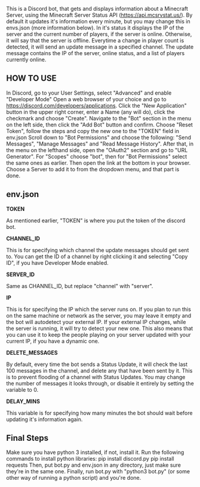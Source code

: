 This is a Discord bot, that gets and displays information about a Minecraft Server, using the Minecraft Server Status API (https://api.mcsrvstat.us/).
By default it updates it's information every minute, but you may change this in envs.json (more information below).
In it's status it displays the IP of the server and the current number of players, if the server is online. Otherwise, it will say that the server is offline.
Everytime a change in player count is detected, it will send an update message in a specified channel.
The update message contains the IP of the server, online status, and a list of players currently online.

HOW TO USE
---
In Discord, go to your User Settings, select "Advanced" and enable "Developer Mode"
Open a web browser of your choice and go to https://discord.com/developers/applications. 
Click the "New Application" button in the upper right corner, enter a Name (any will do), click the checkmark and choose "Create".
Navigate to the "Bot" section in the menu on the left side, then click the "Add Bot" button and confirm.
Choose "Reset Token", follow the steps and copy the new one to the "TOKEN" field in env.json
Scroll down to "Bot Permissions" and choose the following: "Send Messages", "Manage Messages" and "Read Message History".
After that, in the menu on the lefthand side, open the "OAuth2" section and go to "URL Generator".
For "Scopes" choose "bot", then for "Bot Permissions" select the same ones as earlier.
Then open the link at the bottom in your browser.
Choose a Server to add it to from the dropdown menu, and that part is done.

env.json
---
**TOKEN**

As mentioned earlier, "TOKEN" is where you put the token of the discord bot.

**CHANNEL_ID**

This is for specifying which channel the update messages should get sent to. 
You can get the ID of a channel by right clicking it and selecting "Copy ID", if you have Developer Mode enabled.

**SERVER_ID**

Same as CHANNEL_ID, but replace "channel" with "server".

**IP**

This is for specifying the IP which the server runs on.
If you plan to run this on the same machine or network as the server, you may leave it empty and the bot will autodetect your external IP.
If your external IP changes, while the server is running, it will try to detect your new one.
This also means that you can use it to keep the people playing on your server updated with your current IP, if you have a dynamic one.

**DELETE_MESSAGES**

By default, every time the bot sends a Status Update, it will check the last 100 messages in the channel, and delete any that have been sent by it.
This is to prevent flooding of a channel with Status Updates.
You may change the number of messages it looks through, or disable it entirely by setting the variable to 0.

**DELAY_MINS**

This variable is for specifying how many minutes the bot should wait before updating it's information again.

Final Steps
---
Make sure you have python 3 installed, if not, install it.
Run the following commands to install python libraries:
pip install discord.py
pip install requests
Then, put bot.py and env.json in any directory, just make sure they're in the same one.
Finally, run bot.py with "python3 bot.py" (or some other way of running a python script) and you're done.

